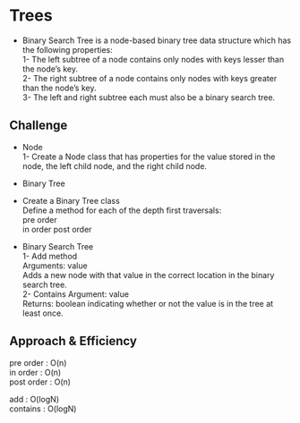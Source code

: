 # Trees
+ Binary Search Tree is a node-based binary tree data structure which has the following properties:  
1- The left subtree of a node contains only nodes with keys lesser than the node’s key.  
2- The right subtree of a node contains only nodes with keys greater than the node’s key.  
3- The left and right subtree each must also be a binary search tree.  
## Challenge
+ Node  
1- Create a Node class that has properties for the value stored in the node, the left child node, and the right child node.

+ Binary Tree  
+ Create a Binary Tree class  
Define a method for each of the depth first traversals:  
pre order    
in order
post order 

+ Binary Search Tree  
1- Add method  
Arguments: value  
Adds a new node with that value in the correct location in the binary search tree.  
2- Contains
Argument: value  
Returns: boolean indicating whether or not the value is in the tree at least once.  

## Approach & Efficiency
<!-- What approach did you take? Why? What is the Big O space/time for this approach? -->
pre order : O(n)    
in order : O(n)  
post order : O(n)  

add : O(logN)  
contains : O(logN)
